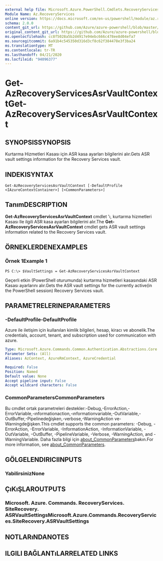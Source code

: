 ```yaml
---
external help file: Microsoft.Azure.PowerShell.Cmdlets.RecoveryServices.SiteRecovery.dll-Help.xml
Module Name: Az.RecoveryServices
online version: https://docs.microsoft.com/en-us/powershell/module/az.recoveryservices/get-azrecoveryservicesasrvaultcontext
schema: 2.0.0
content_git_url: https://github.com/Azure/azure-powershell/blob/master/src/RecoveryServices/RecoveryServices/help/Get-AzRecoveryServicesAsrVaultContext.md
original_content_git_url: https://github.com/Azure/azure-powershell/blob/master/src/RecoveryServices/RecoveryServices/help/Get-AzRecoveryServicesAsrVaultContext.md
ms.openlocfilehash: cc8f5028a5b2d4917e94ebc666c478ee8d04efa7
ms.sourcegitcommit: 6a91b4c545350d316d3cf8c62f384478e3f3ba24
ms.translationtype: MT
ms.contentlocale: tr-TR
ms.lasthandoff: 04/21/2020
ms.locfileid: "94096377"
---
```

# <span data-ttu-id="43737-101">Get-AzRecoveryServicesAsrVaultContext</span><span class="sxs-lookup"><span data-stu-id="43737-101">Get-AzRecoveryServicesAsrVaultContext</span></span>

## <span data-ttu-id="43737-102">SYNOPSIS</span><span class="sxs-lookup"><span data-stu-id="43737-102">SYNOPSIS</span></span>
<span data-ttu-id="43737-103">Kurtarma Hizmetleri Kasası için ASR kasa ayarları bilgilerini alır.</span><span class="sxs-lookup"><span data-stu-id="43737-103">Gets ASR vault settings information for the Recovery Services vault.</span></span>

## <span data-ttu-id="43737-104">INDEKI</span><span class="sxs-lookup"><span data-stu-id="43737-104">SYNTAX</span></span>

```
Get-AzRecoveryServicesAsrVaultContext [-DefaultProfile <IAzureContextContainer>] [<CommonParameters>]
```

## <span data-ttu-id="43737-105">Tanım</span><span class="sxs-lookup"><span data-stu-id="43737-105">DESCRIPTION</span></span>
<span data-ttu-id="43737-106">**Get-AzRecoveryServicesAsrVaultContext** cmdlet 'ı, kurtarma hizmetleri Kasası Ile ilgili ASR kasa ayarları bilgilerini alır.</span><span class="sxs-lookup"><span data-stu-id="43737-106">The **Get-AzRecoveryServicesAsrVaultContext** cmdlet gets ASR vault settings information related to the Recovery Services vault.</span></span>

## <span data-ttu-id="43737-107">ÖRNEKLERDEN</span><span class="sxs-lookup"><span data-stu-id="43737-107">EXAMPLES</span></span>

### <span data-ttu-id="43737-108">Örnek 1</span><span class="sxs-lookup"><span data-stu-id="43737-108">Example 1</span></span>
```
PS C:\> $VaultSettings = Get-AzRecoveryServicesAsrVaultContext
```

<span data-ttu-id="43737-109">Geçerli etkin (PowerShell oturumunda) kurtarma hizmetleri kasasındaki ASR Kasası ayarlarını alır.</span><span class="sxs-lookup"><span data-stu-id="43737-109">Gets the ASR vault settings for the currently active(in the PowerShell session) Recovery Services vault.</span></span>

## <span data-ttu-id="43737-110">PARAMETRELERINE</span><span class="sxs-lookup"><span data-stu-id="43737-110">PARAMETERS</span></span>

### <span data-ttu-id="43737-111">-DefaultProfile</span><span class="sxs-lookup"><span data-stu-id="43737-111">-DefaultProfile</span></span>
<span data-ttu-id="43737-112">Azure ile iletişim için kullanılan kimlik bilgileri, hesap, kiracı ve abonelik.</span><span class="sxs-lookup"><span data-stu-id="43737-112">The credentials, account, tenant, and subscription used for communication with azure.</span></span>

```yaml
Type: Microsoft.Azure.Commands.Common.Authentication.Abstractions.Core.IAzureContextContainer
Parameter Sets: (All)
Aliases: AzContext, AzureRmContext, AzureCredential

Required: False
Position: Named
Default value: None
Accept pipeline input: False
Accept wildcard characters: False
```

### <span data-ttu-id="43737-113">CommonParameters</span><span class="sxs-lookup"><span data-stu-id="43737-113">CommonParameters</span></span>
<span data-ttu-id="43737-114">Bu cmdlet ortak parametreleri destekler:-Debug,-ErrorAction,-ErrorVariable,-ınformationaction,-ınformationvariable,-OutVariable,-OutBuffer,-Pipelinedeğişken,-verbose,-WarningAction ve-Warningdeğişken.</span><span class="sxs-lookup"><span data-stu-id="43737-114">This cmdlet supports the common parameters: -Debug, -ErrorAction, -ErrorVariable, -InformationAction, -InformationVariable, -OutVariable, -OutBuffer, -PipelineVariable, -Verbose, -WarningAction, and -WarningVariable.</span></span> <span data-ttu-id="43737-115">Daha fazla bilgi için [about_CommonParameters](http://go.microsoft.com/fwlink/?LinkID=113216)bakın.</span><span class="sxs-lookup"><span data-stu-id="43737-115">For more information, see [about_CommonParameters](http://go.microsoft.com/fwlink/?LinkID=113216).</span></span>

## <span data-ttu-id="43737-116">GÖLGELENDIRICI</span><span class="sxs-lookup"><span data-stu-id="43737-116">INPUTS</span></span>

### <span data-ttu-id="43737-117">Yabilirsiniz</span><span class="sxs-lookup"><span data-stu-id="43737-117">None</span></span>

## <span data-ttu-id="43737-118">ÇıKıŞLAR</span><span class="sxs-lookup"><span data-stu-id="43737-118">OUTPUTS</span></span>

### <span data-ttu-id="43737-119">Microsoft. Azure. Commands. RecoveryServices. SiteRecovery. ASRVaultSettings</span><span class="sxs-lookup"><span data-stu-id="43737-119">Microsoft.Azure.Commands.RecoveryServices.SiteRecovery.ASRVaultSettings</span></span>

## <span data-ttu-id="43737-120">NOTLARıNDA</span><span class="sxs-lookup"><span data-stu-id="43737-120">NOTES</span></span>

## <span data-ttu-id="43737-121">ILGILI BAĞLANTıLAR</span><span class="sxs-lookup"><span data-stu-id="43737-121">RELATED LINKS</span></span>
